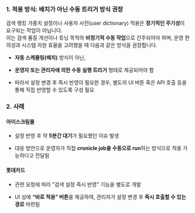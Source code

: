 ### 1. **적용 방식: 배치가 아닌 수동 트리거 방식 권장**

검색 랭킹 가중치 설정이나 사용자 사전(user dictionary) 적용은 **정기적인 주기성**이 요구되는 작업이 아닙니다.  
이는 검색 품질 개선이나 튜닝 목적의 **비정기적 수동 작업**으로 간주되어야 하며, 운영 편의성과 시스템 자원 효율을 고려했을 때 다음과 같은 방식을 권장합니다.

- **자동 스케줄링(배치)** 방식이 아닌,
    
- **운영자 또는 관리자에 의한 수동 실행 트리거** 형태로 제공되어야 함
    
- 따라서 설정 변경 후 즉시 반영이 필요한 경우, 별도의 UI 버튼 혹은 API 호출 등을 통해 직접 반영할 수 있도록 구성 필요


### 2. **사례**

#### **아이스크림몰**

- 설정 반영 후 약 **5분간 대기**가 필요했던 이슈 발생
    
- 대응 방안으로 운영자가 직접 **cronicle job을 수동으로 run**하는 방식으로 적용 가능하다고 전달됨
    

####  **롯데카드**

- 관련 요청에 따라 "검색 설정 즉시 반영" 기능을 별도로 개발
    
- UI 상에 **“바로 적용” 버튼**을 제공하여, 관리자가 설정 변경 후 **즉시 호출할 수 있는 경로** 마련됨